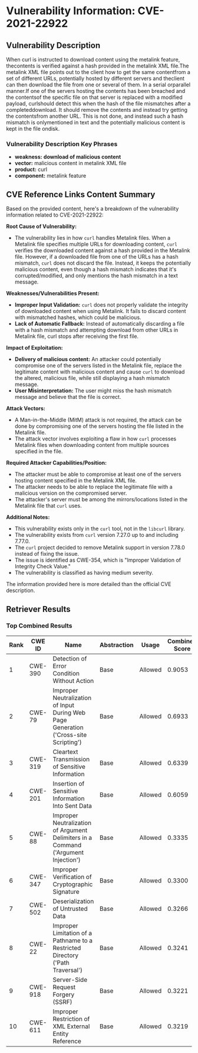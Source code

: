 # Vulnerability Information: CVE-2021-22922

## Vulnerability Description
When curl is instructed to download content using the metalink feature, thecontents is verified against a hash provided in the metalink XML file.The metalink XML file points out to the client how to get the same contentfrom a set of different URLs, potentially hosted by different servers and theclient can then download the file from one or several of them. In a serial orparallel manner.If one of the servers hosting the contents has been breached and the contentsof the specific file on that server is replaced with a modified payload, curlshould detect this when the hash of the file mismatches after a completeddownload. It should remove the contents and instead try getting the contentsfrom another URL. This is not done, and instead such a hash mismatch is onlymentioned in text and the potentially malicious content is kept in the file ondisk.

### Vulnerability Description Key Phrases
- **weakness:** **download of malicious content**
- **vector:** malicious content in metalink XML file
- **product:** curl
- **component:** metalink feature

## CVE Reference Links Content Summary
Based on the provided content, here's a breakdown of the vulnerability information related to CVE-2021-22922:

**Root Cause of Vulnerability:**

*   The vulnerability lies in how `curl` handles Metalink files. When a Metalink file specifies multiple URLs for downloading content, `curl` verifies the downloaded content against a hash provided in the Metalink file. However, if a downloaded file from one of the URLs has a hash mismatch, `curl` does not discard the file. Instead, it keeps the potentially malicious content, even though a hash mismatch indicates that it's corrupted/modified, and only mentions the hash mismatch in a text message.

**Weaknesses/Vulnerabilities Present:**

*   **Improper Input Validation:** `curl` does not properly validate the integrity of downloaded content when using Metalink. It fails to discard content with mismatched hashes, which could be malicious.
*   **Lack of Automatic Fallback:** Instead of automatically discarding a file with a hash mismatch and attempting download from other URLs in Metalink file, curl stops after receiving the first file.

**Impact of Exploitation:**

*   **Delivery of malicious content:**  An attacker could potentially compromise one of the servers listed in the Metalink file, replace the legitimate content with malicious content and cause `curl` to download the altered, malicious file, while still displaying a hash mismatch message.
*   **User Misinterpretation:** The user might miss the hash mismatch message and believe that the file is correct.

**Attack Vectors:**

*   A Man-in-the-Middle (MitM) attack is not required, the attack can be done by compromising one of the servers hosting the file listed in the Metalink file.
*   The attack vector involves exploiting a flaw in how `curl` processes Metalink files when downloading content from multiple sources specified in the file.

**Required Attacker Capabilities/Position:**

*   The attacker must be able to compromise at least one of the servers hosting content specified in the Metalink XML file.
*   The attacker needs to be able to replace the legitimate file with a malicious version on the compromised server.
*   The attacker's server must be among the mirrors/locations listed in the Metalink file that `curl` uses.

**Additional Notes:**

*   This vulnerability exists only in the `curl` tool, not in the `libcurl` library.
*   The vulnerability exists from `curl` version 7.27.0 up to and including 7.77.0.
*   The `curl` project decided to remove Metalink support in version 7.78.0 instead of fixing the issue.
*   The issue is identified as CWE-354, which is "Improper Validation of Integrity Check Value."
*   The vulnerability is classified as having medium severity.

The information provided here is more detailed than the official CVE description.

## Retriever Results

### Top Combined Results

| Rank | CWE ID | Name | Abstraction | Usage | Combined Score | Retrievers | Individual Scores |
|------|--------|------|-------------|-------|---------------|------------|-------------------|
| 1 | CWE-390 | Detection of Error Condition Without Action | Base | Allowed | 0.9053 | sparse, graph | sparse: 1.000, graph: 0.932 |
| 2 | CWE-79 | Improper Neutralization of Input During Web Page Generation ('Cross-site Scripting') | Base | Allowed | 0.6933 | sparse, graph | sparse: 0.587, graph: 1.000 |
| 3 | CWE-319 | Cleartext Transmission of Sensitive Information | Base | Allowed | 0.6339 | sparse, graph | sparse: 0.635, graph: 0.757 |
| 4 | CWE-201 | Insertion of Sensitive Information Into Sent Data | Base | Allowed | 0.6059 | sparse, graph | sparse: 0.586, graph: 0.757 |
| 5 | CWE-88 | Improper Neutralization of Argument Delimiters in a Command ('Argument Injection') | Base | Allowed | 0.3335 | sparse | sparse: 0.583 |
| 6 | CWE-347 | Improper Verification of Cryptographic Signature | Base | Allowed | 0.3300 | sparse | sparse: 0.577 |
| 7 | CWE-502 | Deserialization of Untrusted Data | Base | Allowed | 0.3266 | sparse | sparse: 0.571 |
| 8 | CWE-22 | Improper Limitation of a Pathname to a Restricted Directory ('Path Traversal') | Base | Allowed | 0.3241 | sparse | sparse: 0.567 |
| 9 | CWE-918 | Server-Side Request Forgery (SSRF) | Base | Allowed | 0.3221 | sparse | sparse: 0.563 |
| 10 | CWE-611 | Improper Restriction of XML External Entity Reference | Base | Allowed | 0.3219 | sparse | sparse: 0.563 |

